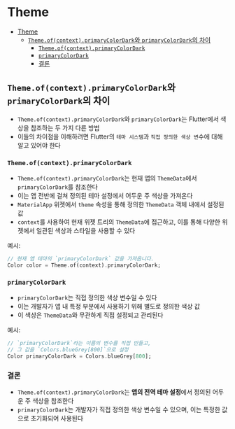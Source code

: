 # Theme

- [Theme](#theme)
    - [`Theme.of(context).primaryColorDark`와 `primaryColorDark`의 차이](#themeofcontextprimarycolordark와-primarycolordark의-차이)
        - [`Theme.of(context).primaryColorDark`](#themeofcontextprimarycolordark)
        - [`primaryColorDark`](#primarycolordark)
        - [결론](#결론)

## `Theme.of(context).primaryColorDark`와 `primaryColorDark`의 차이

- `Theme.of(context).primaryColorDark`와 `primaryColorDark`는 Flutter에서 색상을 참조하는 두 가지 다른 방법
- 이들의 차이점을 이해하려면 Flutter의 `테마 시스템`과 `직접 정의한 색상 변`수에 대해 알고 있어야 한다

### `Theme.of(context).primaryColorDark`

- `Theme.of(context).primaryColorDark`는 현재 앱의 `ThemeData`에서 `primaryColorDark`를 참조한다
- 이는 앱 전반에 걸쳐 정의된 테마 설정에서 어두운 주 색상을 가져온다
- `MaterialApp` 위젯에서 `theme` 속성을 통해 정의한 `ThemeData` 객체 내에서 설정된 값
- `context`를 사용하여 현재 위젯 트리의 `ThemeData`에 접근하고, 이를 통해 다양한 위젯에서 일관된 색상과 스타일을 사용할 수 있다

예시:

```dart
// 현재 앱 테마의 `primaryColorDark` 값을 가져옵니다.
Color color = Theme.of(context).primaryColorDark;
```

### `primaryColorDark`

- `primaryColorDark`는 직접 정의한 색상 변수일 수 있다
- 이는 개발자가 앱 내 특정 부분에서 사용하기 위해 별도로 정의한 색상 값
- 이 색상은 `ThemeData`와 무관하게 직접 설정되고 관리된다

예시:

```dart
// `primaryColorDark`라는 이름의 변수를 직접 만들고, 
// 그 값을 `Colors.blueGrey[800]`으로 설정
Color primaryColorDark = Colors.blueGrey[800];
```

### 결론

- `Theme.of(context).primaryColorDark`는 **앱의 전역 테마 설정**에서 정의된 어두운 주 색상을 참조한다
- `primaryColorDark`는 개발자가 직접 정의한 색상 변수일 수 있으며, 이는 특정한 값으로 초기화되어 사용된다
